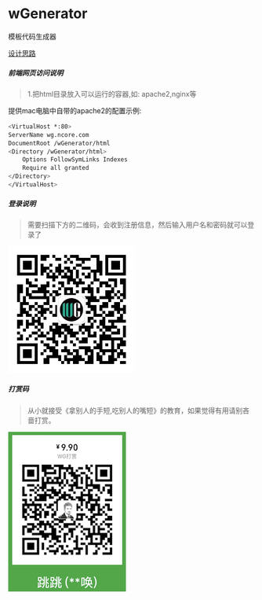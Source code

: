 # wGenerator
模板代码生成器

<a href="wGenerator首秀.md">设计思路</a>



##### 前端网页访问说明

> 1.把html目录放入可以运行的容器,如: apache2,nginx等

提供mac电脑中自带的apache2的配置示例:

``` sh
<VirtualHost *:80>
ServerName wg.ncore.com
DocumentRoot /wGenerator/html
<Directory /wGenerator/html>
    Options FollowSymLinks Indexes
    Require all granted
</Directory>
</VirtualHost>
```



##### 登录说明

>需要扫描下方的二维码，会收到注册信息，然后输入用户名和密码就可以登录了

![注册二维码](attachments/qrcode_for_gh_98eb4fe90b4d_258.jpg)

##### 打赏码

> 从小就接受《拿别人的手短,吃别人的嘴短》的教育，如果觉得有用请别吝啬打赏。

![打赏](attachments/dashang.png)